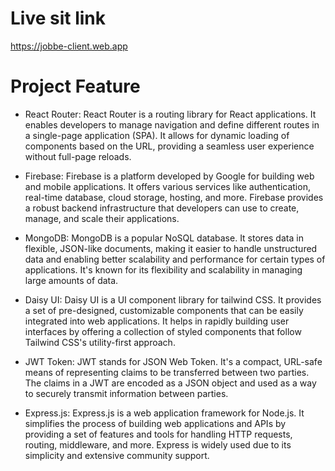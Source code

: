 # Live sit link
https://jobbe-client.web.app


# Project Feature
- React Router: React Router is a routing library for React applications. It enables developers to manage navigation and define different routes in a single-page application (SPA). It allows for dynamic loading of components based on the URL, providing a seamless user experience without full-page reloads.

- Firebase: Firebase is a platform developed by Google for building web and mobile applications. It offers various services like authentication, real-time database, cloud storage, hosting, and more. Firebase provides a robust backend infrastructure that developers can use to create, manage, and scale their applications.
  
- MongoDB: MongoDB is a popular NoSQL database. It stores data in flexible, JSON-like documents, making it easier to handle unstructured data and enabling better scalability and performance for certain types of applications. It's known for its flexibility and scalability in managing large amounts of data.
  
- Daisy UI: Daisy UI is a UI component library for tailwind CSS. It provides a set of pre-designed, customizable components that can be easily integrated into web applications. It helps in rapidly building user interfaces by offering a collection of styled components that follow Tailwind CSS's utility-first approach.
  
- JWT Token: JWT stands for JSON Web Token. It's a compact, URL-safe means of representing claims to be transferred between two parties. The claims in a JWT are encoded as a JSON object and used as a way to securely transmit information between parties.
  
- Express.js: Express.js is a web application framework for Node.js. It simplifies the process of building web applications and APIs by providing a set of features and tools for handling HTTP requests, routing, middleware, and more. Express is widely used due to its simplicity and extensive community support.
  
